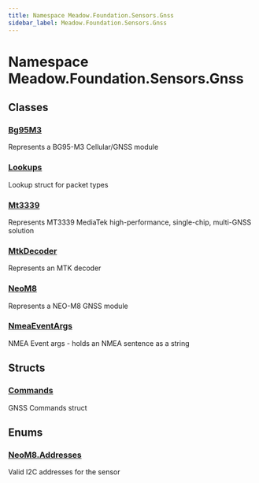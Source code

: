 ```yaml
---
title: Namespace Meadow.Foundation.Sensors.Gnss
sidebar_label: Meadow.Foundation.Sensors.Gnss
---
```

# Namespace Meadow.Foundation.Sensors.Gnss
## Classes
### [Bg95M3](../Meadow.Foundation.Sensors.Gnss/Bg95M3)
Represents a BG95-M3 Cellular/GNSS module
### [Lookups](../Meadow.Foundation.Sensors.Gnss/Lookups)
Lookup struct for packet types
### [Mt3339](../Meadow.Foundation.Sensors.Gnss/Mt3339)
Represents MT3339 MediaTek high-performance, single-chip, multi-GNSS solution
### [MtkDecoder](../Meadow.Foundation.Sensors.Gnss/MtkDecoder)
Represents an MTK decoder
### [NeoM8](../Meadow.Foundation.Sensors.Gnss/NeoM8)
Represents a NEO-M8 GNSS module
### [NmeaEventArgs](../Meadow.Foundation.Sensors.Gnss/NmeaEventArgs)
NMEA Event args - holds an NMEA sentence as a string
## Structs
### [Commands](../Meadow.Foundation.Sensors.Gnss/Commands)
GNSS Commands struct
## Enums
### [NeoM8.Addresses](../Meadow.Foundation.Sensors.Gnss/NeoM8.Addresses)
Valid I2C addresses for the sensor
